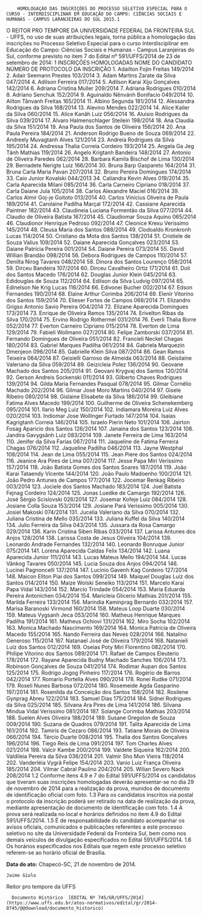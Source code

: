         HOMOLOGAÇÃO DAS INSCRIÇÕES DO PROCESSO SELETIVO ESPECIAL PARA O CURSO - INTERDISCIPLINAR EM EDUCAÇÃO DO CAMPO: CIÊNCIAS SOCIAIS E HUMANAS - CAMPUS LARANJEIRAS DO SUL 2015.1  

O REITOR PRO TEMPORE DA UNIVERSIDADE FEDERAL DA FRONTEIRA SUL - UFFS, no uso de suas atribuições legais, torna pública a homologação das inscrições no Processo Seletivo Especial para o curso Interdisciplinar em Educação do Campo: Ciências Sociais e Humanas - Campus Laranjeiras do Sul, conforme previsto no item 7 do Edital nº 591/UFFS/2014 de 23 de setembro de 2014: 1 INSCRIÇÕES HOMOLOGADAS NOME DO CANDIDATO NÚMERO DE PROTOCOLO DA INSCRIÇÃO 1. Adailton Fojin Freitas 149/2014 2. Adair Seemann Prestes 103/2014 3. Adam Martins Zarate da Silva 047/2014 4. Adilson Ferreira 017/2014 5. Adilson Karai Xiju Gonçalves 142/2014 6. Adriana Cristina Muller 209/2014 7. Adriana Rodrigues 010/2014 8. Adriano Senchuk 152/2014 9. Aguinaldo Nênvánh Bonifacio 049/2014 10. Ailton Tânvanh Freitas 165/2014 11. Albino Segunda 181/2014 12. Alessandra Rodrigues da Silva 168/2014 13. Alevino Mendes 022/2014 14. Alice Kailer da Silva 060/2014 15. Alice Kanâh Luiz 056/2014 16. Aluisio Rodrigues da Silva 039/2014 17. Alvaro Halmenschlager Steilein 198/2014 18. Ana Claudia da Silva 151/2014 19. Ana Paula dos Santos de Oliveira 156/2014 20. Ana Paula Pereira 184/2014 21. Anderson Rodrigo Bueno de Souza 069/2014 22. Andreely Muvagtanh Alves 121/2014 23. Andreia Rodrigues da Silva 195/2014 24. Andressa Thalia Correia Cordeiro 193/2014 25. Angela Ga Jeg Tãnh Mathias 119/2014 26. Angelo Krigtanh Bandeira 148/2014 27. Antonio de Oliveira Paredes 062/2014 28. Barbara Kamila Bischof de Lima 130/2014 29. Bernadete Nerigte Luiz 166/2014 30. Bruna Barp Gaspareto 164/2014 31. Bruna Carla Maria Pavan 207/2014 32. Bruno Pereira Domingues 174/2014 33. Caio Junior Kovalski 044/2013 34. Caliandra Kevin Alves 019/2014 35. Carla Aparecida Milani 085/2014 36. Carla Carneiro Cipriano 018/2014 37. Carla Daiane Jula 105/2014 38. Carlos Alexandre Maciel 016/2014 39. Carlos Almir Goj-je Goitoto 013/2014 40. Carlos Vinícius Oliveira de Paula 189/2014 41. Carolaine Padilha Marçal 172/2014 42. Cassiane Aparecida Paintner 182/2014 43. Claudineia Luciana Formentão da Silva 077/2014 44. Claudio de Oliveira Batista 167/2014 45. Claudiomar Souza Aquino 065/2014 46. Claudionor Henrique Pedroso 092/2014 47. Cleonice Krexu Verissimo 145/2014 48. Cleusa Maria dos Santos 088/2014 49. Clodoaldo Kronkronh Lucas 114/2014 50. Cristiano da Mota dos Santos 138/2014 51. Cristiele de Souza Valius 109/2014 52. Daiane Aparecida Gonçalves 023/2014 53. Daiane Patrícia Pereira 001/2014 54. Daiane Pereira 073/2014 55. David Willian Brandão 098/2014 56. Debora Rodrigues de Campos 110/2014 57. Denilta Nirog Tavares 048/2014 58. Dinora dos Santos Lourenço 058/2014 59. Dirceu Bandeira 107/2014 60. Dirceu Cavalheiro Ortiz 171/2014 61. Doli dos Santos Macedo 176/2014 62. Douglas Junior Klein 045/2014 63. Edidouglas de Souza 112/2014 64. Edilson da Silva Ludvig 097/2014 65. Edinelson Ne Krig Lucas 116/2014 66. Edivonei Bucher 002/2014 67. Edson Fernandes 190/2014 68. Elaine Arthur Corimba 206/2014 69. Elenir Vitorino dos Santos 159/2014 70. Elieser Fortes de Campos 068/2014 71. Elizandro Grigso Antonio Savio Pereira 004/2014 72. Elizane Aparecida Domingues 173/2014 73. Enrique de Oliveira Ramos 135/2014 74. Erivelton Ribas da Silva 170/2014 75. Ervino Rodrigo Rothermel 031/2014 76. Everli Thalia Borre 052/2014 77. Everton Carneiro Cipriano 015/2014 78. Everton de Lima 129/2014 79. Fabieli Wollmann 027/2014 80. Felipe Zamborski 037/2014 81. Fernando Domingues de Oliveira 051/2014 82. Francieli Neckel Chagas 180/2014 83. Gabriel Marques Padilha 061/2014 84. Gabriela Marquezin Dmenjeon 096/2014 85. Gabrielle Klein Silva 087/2014 86. Gean Ramos Teixeira 064/2014 87. Geisielli Garroso de Almeida 063/2014 88. Geisilaine Valeriano da Silva 059/2014 89. Geizicleia Polez 136/2014 90. Geovane Machado dos Santos 205/2014 91. Geovani Krygvaj dos Santos 120/2014 92. Gerson Andreis Sockenski 011/2014 93. Gilberto Chaves Rodrigues 139/2014 94. Gilda Maria Fernandes Pasqual 078/2014 95. Gilmar Cornélio Machado 202/2014 96. Gilmar José Moro Martins 040/2014 97. Gisele Ribeiro 080/2014 98. Gislaine Elisabete da Silva 186/2014 99. Gleibiane Fatima Alves Macedo 199/2014 100. Guilherme de Oliveira Schenekemberg 095/2014 101. Ilario Meg Luiz 150/2014 102. Indiamara Moreira Luiz Alves 020/2014 103. Indiomar Jose Wollinger Furtado 147/2014 104. Isaias Kagrigtanh Correia 146/2014 105. Israelo Pierin Neto 101/2014 106. Jairton Fosag Aparicio dos Santos 126/2014 107. Janaina dos Santos 123/2014 108. Jandira Gavygsânh Luiz 083/2014 109. Janete Ferreira de Lima 163/2014 110. Jenifer da Silva Farias 067/2014 111. Jaqueline de Fatima Ferreira Chagas 076/2014 112. Jaqueline Padilha 046/2014 113. Jayne Westphal 108/2014 114. Jean de Lima 055/2014 115. Jean Piere dos Santos 024/2014 116. Jeanice Ara Pires de Lima 007/2014 117. Jesse Papa Miri Verissimo 157/2014 118. João Batista Gomes dos Santos Soares 187/2014 119. João Karai Tataendy Vicente 144/2014 120. João Paulo Madoenho 100/2014 121. João Pedro Antunes de Campos 177/2014 122. Jocemar Renkag Ribeiro 003/2014 123. Jociele dos Santos Machado 183/2014 124. Joel Batista Fejnag Cordeiro 124/2014 125. Jonas Luedke de Camargo 192/2014 126. José Sérgio Scislovski 026/2014 127. Josemar Kofeje Luiz 084/2014 128. Josiane Colla Souza 153/2014 129. Josiane Pará Verissimo 005/2014 130. Josiel Makoski 074/2014 131. Jucelia Valeriano da Silva 070/2014 132. Juliana Cristina de Mello 035/2014 133. Juliana Kuffel da Silva 140/2014 134. Julio Ferreira da Silva 043/2014 135. Jussara da Rosa Camargo 029/2014 136. Karin Cristina Siben Ribas 033/2014 137. Larissa Antunes dos Anjos 128/2014 138. Larissa Costa de Jesus Oliveira 104/2014 139. Leonardo Andrade Fernandes 132/2014 140. Leonardo Bonruque Junior 075/2014 141. Lorena Aparecida Caldas Felix 134/2014 142. Luana Aparecida Junior 111/2014 143. Lucas Mateus Mello 194/2014 144. Lucas Vânkog Tavares 050/2014 145. Lucia Souza dos Anjos 094/2014 146. Lucinei Pagnoncelli 137/2014 147. Lucinio Gavenh Kag Cordeiro 127/2014 148. Maicon Eliton Piai dos Santos 099/2014 149. Maiquel Douglas Luiz dos Santos 014/2014 150. Maize Wolski Seneiko 113/2014 151. Marcelo Karai Papa Vidal 143/2014 152. Marcio Trindade 054/2014 153. Maria Eduarda Pereira Antonichen 034/2014 154. Maricleia Glicerio Mathias 201/2014 155. Marilda Ferreira 133/2014 156. Marindia Kaminprag Bernardo 032/2014 157. Marisa Baranoski Virmond 160/2014 158. Mateus Loop Duarte 030/2014 159. Mateus Vygsanh Jeca 053/2014 160. Matheus Henrique Marques Padilha 191/2014 161. Matheus Ochiovi 131/2014 162. Miro Socha 102/2014 163. Monica Machado Nascimento 169/2014 164. Monica Patrícia de Oliveira Macedo 155/2014 165. Nando Ferreira das Neves 028/2014 166. Natalino Generoso 115/2014 167. Natanael José de Oliveira 179/2014 168. Natanieli Luiz dos Santos 012/2014 169. Oseias Poty Miri Florentino 082/2014 170. Philipe Vitorino dos Santos 089/2014 171. Rafael de Campos Eleuterio 178/2014 172. Rayane Aparecida Budny Machado Sanches 106/2014 173. Robinson Gonçalves de Souza 041/2014 174. Rodimar Aupan dos Santos 125/2014 175. Rodrigo Jogog Pinheiro 117/2014 176. Rogério de Barros 042/2014 177. Romario Portella Alves 090/2014 178. Ronei Rudke 071/2014 179. Roseli Nunes Barbosa 072/2014 180. Rosemeide Agda Gasparino 197/2014 181. Rosenilda da Conceição dos Santos 158/2014 182. Rosilene Gynprag Abreu 122/2014 183. Samuel Dias 175/2014 184. Sidnei Rodrigues da Silva 025/2014 185. Silvana Ara Pires de Lima 141/2014 186. Silvana Mindua Vidal Verissimo 081/2014 187. Solange Corimba Mathias 203/2014 188. Suelen Alves Oliveira 188/2014 189. Susane Gregolon de Souza 009/2014 190. Suzana de Quadros 079/2014 191. Talita Aparecida de Lima 161/2014 192. Tamiris de Cezaro 086/2014 193. Tatiane Morais de Oliveira 066/2014 194. Tércio Duarte 008/2014 195. Thalia dos Santos Gonçalves 196/2014 196. Tiego Reis de Lima 091/2014 197. Tom Charles Alves 021/2014 198. Valcir Kambe 200/2014 199. Valdete Siqueira 162/2014 200. Valdileia Pereira da Silva 036/2014 201. Valmir Sho Mun Vieira 118/2014 202. Vanderléia Vygrã Felipe 154/2014 203. Vanio Luiz França Oliveira 185/2014 204. Vilmar Cabral Paulino 204/2014 205. Wilian Severo Nack 208/2014 1.2 Conforme itens 4.9 e 7 do Edital 591/UFFS/2014 os candidatos que tiveram suas inscrições homologadas deverão apresentar-se no dia 29 de novembro de 2014 para a realização da prova, munidos de documento de identificação oficial com foto. 1.3 Para os candidatos inscritos via postal o protocolo da inscrição poderá ser retirado na data de realização da prova, mediante apresentação de documento de identificação com foto. 1.4 A prova será realizada no local e horários definidos no item 4.9 do Edital 591/UFFS/2014. 1.5 É de responsabilidade do candidato acompanhar os avisos oficiais, comunicados e publicações referentes a este processo seletivo no site da Universidade Federal da Fronteira Sul, bem como nos demais veículos de divulgação especificados no Edital 591/UFFS/2014. 1.6 Os horários especificados nos Editais que regem este processo seletivo referem-se ao horário oficial de Brasília.

   **Data do ato:** Chapecó-SC, 21 de novembro de 2014.   
 

    Jaime Giolo   
 Reitor pro tempore da UFFS 

      Documento Histórico  [EDITAL Nº 745/GR/UFFS/2014](https://www.uffs.edu.br/atos-normativos/edital/gr/2014-0745/@@download/documento_historico)     
      